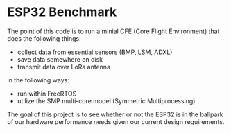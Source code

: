 # ESP32 Benchmark

The point of this code is to run a minial CFE (Core Flight Environment) that does the following things:

- collect data from essential sensors (BMP, LSM, ADXL)
- save data somewhere on disk
- transmit data over LoRa antenna

in the following ways:

- run within FreeRTOS
- utilize the SMP multi-core model (Symmetric Multiprocessing)

The goal of this project is to see whether or not the ESP32 is in the ballpark of our hardware performance needs given our current design requirements.
